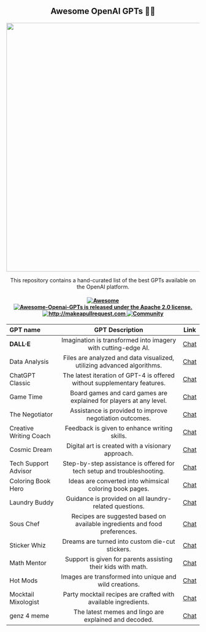<h2 align="center">Awesome OpenAI GPTs 🧙‍♂️ </h2>

<p align="center">
  <img width="650" src="https://raw.githubusercontent.com/promptslab/Awesome-Openai-GPTs/main/_source/gpts_s.png">
</p>

<p align="center">
  <p align="center"> This repository contains a hand-curated list of the best GPTs available on the OpenAI platform.

</p>
 <h4 align="center">
  
  <a href="https://awesome.re">
    <img src="https://awesome.re/badge.svg" alt="Awesome" />
  </a>
  <a href="https://github.com/promptslab/Awesome-Openai-GPTs/blob/main/LICENSE">
    <img src="https://img.shields.io/badge/License-Apache_2.0-blue.svg" alt="Awesome-Openai-GPTs is released under the Apache 2.0 license." />
  </a>
  <a href="http://makeapullrequest.com">
    <img src="https://img.shields.io/badge/PRs-welcome-brightgreen.svg?style=flat-square" alt="http://makeapullrequest.com" />
  </a>
  <a href="https://discord.gg/m88xfYMbK6">
    <img src="https://img.shields.io/badge/Discord-Community-orange" alt="Community" />
  </a>
</h4>

|   GPT name                | GPT Description  | Link |
| :-------------------- | :----------: | :----------: |
| **DALL·E**                  | Imagination is transformed into imagery with cutting-edge AI.            | [Chat](https://chat.openai.com/g/g-2fkFE8rbu-dall-e) |
| Data Analysis           | Files are analyzed and data visualized, utilizing advanced algorithms.   | [Chat](https://chat.openai.com/g/g-HMNcP6w7d-data-analysis) |
| ChatGPT Classic         | The latest iteration of GPT-4 is offered without supplementary features. | [Chat](https://chat.openai.com/g/g-YyyyMT9XH-chatgpt-classic) |
| Game Time               | Board games and card games are explained for players at any level.       | [Chat](https://chat.openai.com/g/g-Sug6mXozT-game-time) |
| The Negotiator          | Assistance is provided to improve negotiation outcomes.                  | [Chat](https://chat.openai.com/g/g-TTTAK9GuS-the-negotiator) |
| Creative Writing Coach  | Feedback is given to enhance writing skills.                             | [Chat](https://chat.openai.com/g/g-lN1gKFnvL-creative-writing-coach) |
| Cosmic Dream            | Digital art is created with a visionary approach.                        | [Chat](https://chat.openai.com/g/g-FdMHL1sNo-cosmic-dream) |
| Tech Support Advisor    | Step-by-step assistance is offered for tech setup and troubleshooting.   | [Chat](https://chat.openai.com/g/g-WKIaLGGem-tech-support-advisor) |
| Coloring Book Hero      | Ideas are converted into whimsical coloring book pages.                  | [Chat](https://chat.openai.com/g/g-DerYxX7rA-coloring-book-hero) |
| Laundry Buddy           | Guidance is provided on all laundry-related questions.                   | [Chat](https://chat.openai.com/g/g-QrGDSn90Q-laundry-buddy) |
| Sous Chef               | Recipes are suggested based on available ingredients and food preferences. | [Chat](https://chat.openai.com/g/g-3VrgJ1GpH-sous-chef) |
| Sticker Whiz            | Dreams are turned into custom die-cut stickers.                          | [Chat](https://chat.openai.com/g/g-gPRWpLspC-sticker-whiz) |
| Math Mentor             | Support is given for parents assisting their kids with math.             | [Chat](https://chat.openai.com/g/g-ENhijiiwK-math-mentor) |
| Hot Mods                | Images are transformed into unique and wild creations.                   | [Chat](https://chat.openai.com/g/g-fTA4FQ7wj-hot-mods) |
| Mocktail Mixologist     | Party mocktail recipes are crafted with available ingredients.           | [Chat](https://chat.openai.com/g/g-PXlrhc1MV-mocktail-mixologist) |
| genz 4 meme             | The latest memes and lingo are explained and decoded.                    | [Chat](https://chat.openai.com/g/g-OCOyXYJjW-genz-4-meme) |
